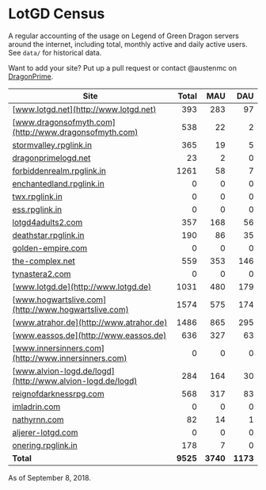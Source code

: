 # LotGD Census
A regular accounting of the usage on Legend of Green Dragon servers around the internet, including total, monthly active and daily active users. See `data/` for historical data.

Want to add your site? Put up a pull request or contact @austenmc on [DragonPrime](http://dragonprime.net).


Site | Total | MAU | DAU
--- | ---:| ---:| ---:
[www.lotgd.net](http://www.lotgd.net)|393|283|97
[www.dragonsofmyth.com](http://www.dragonsofmyth.com)|538|22|2
[stormvalley.rpglink.in](http://stormvalley.rpglink.in)|365|19|5
[dragonprimelogd.net](http://dragonprimelogd.net)|23|2|0
[forbiddenrealm.rpglink.in](http://forbiddenrealm.rpglink.in)|1261|58|7
[enchantedland.rpglink.in](http://enchantedland.rpglink.in)|0|0|0
[twx.rpglink.in](http://twx.rpglink.in)|0|0|0
[ess.rpglink.in](http://ess.rpglink.in)|0|0|0
[lotgd4adults2.com](http://lotgd4adults2.com)|357|168|56
[deathstar.rpglink.in](http://deathstar.rpglink.in)|190|86|35
[golden-empire.com](http://golden-empire.com)|0|0|0
[the-complex.net](http://the-complex.net)|559|353|146
[tynastera2.com](http://tynastera2.com)|0|0|0
[www.lotgd.de](http://www.lotgd.de)|1031|480|179
[www.hogwartslive.com](http://www.hogwartslive.com)|1574|575|174
[www.atrahor.de](http://www.atrahor.de)|1486|865|295
[www.eassos.de](http://www.eassos.de)|636|327|63
[www.innersinners.com](http://www.innersinners.com)|0|0|0
[www.alvion-logd.de/logd](http://www.alvion-logd.de/logd)|284|164|30
[reignofdarknessrpg.com](http://reignofdarknessrpg.com)|568|317|83
[imladrin.com](http://imladrin.com)|0|0|0
[nathyrnn.com](http://nathyrnn.com)|82|14|1
[aljerer-lotgd.com](http://aljerer-lotgd.com)|0|0|0
[onering.rpglink.in](http://onering.rpglink.in)|178|7|0
**Total**|**9525**|**3740**|**1173**

As of September 8, 2018.
